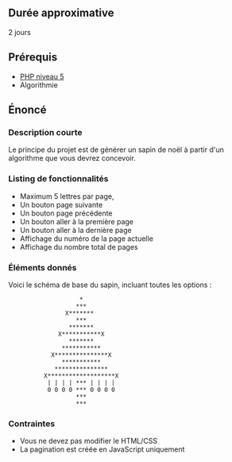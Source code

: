 ## Durée approximative

2 jours

## Prérequis

- <a href="https://microlead.fr/echelles/html" title="Prérequis en HTML" target="_blank">PHP niveau 5</a>
- Algorithmie

## Énoncé

### Description courte

Le principe du projet est de générer un sapin de noël à partir d'un algorithme que vous devrez concevoir.

### Listing de fonctionnalités

- Maximum 5 lettres par page,
- Un bouton page suivante
- Un bouton page précédente
- Un bouton aller à la première page
- Un bouton aller à la dernière page
- Affichage du numéro de la page actuelle
- Affichage du nombre total de pages

### Éléments donnés

Voici le schéma de base du sapin, incluant toutes les options : 


                        *
                       ***
                    X*******
                       ***
                     *******
                  X***********X
                     *******
                   ***********
                X***************X
                   ***********
                 ***************
              X*******************X
               | | | | *** | | | |
               0 0 0 0 *** 0 0 0 0
                       ***
                       ***

### Contraintes

- Vous ne devez pas modifier le HTML/CSS
- La pagination est créée en JavaScript uniquement
